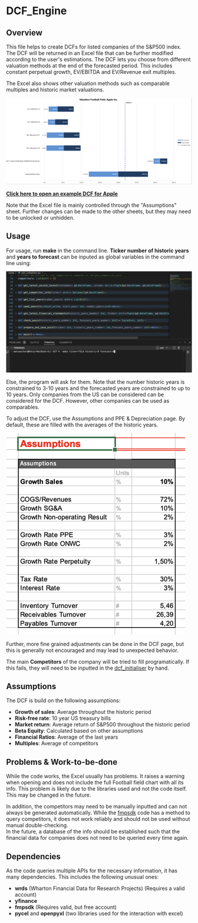 # **DCF_Engine**

## Overview
This file helps to create DCFs for listed companies of the S&P500 index. The DCF will be returned in an Excel file that can be further modified according to the user's estimations. The DCF lets you choose from different valuation methods at the end of the forecasted period. This includes constant perpetual growth, EV/EBITDA and EV/Revenue exit multiples.

The Excel also shows other valuation methods such as comparable multiples and historic market valuations.

![alt text](./additional_files/Apple_DCF.png)

[**Click here to open an example DCF for Apple**](./resources/DCF_template.xltm)

Note that the Excel file is mainly controlled through the "Assumptions" sheet. Further changes can be made to the other sheets, but they may need to be unlocked or unhidden.

## Usage
For usage, run **make** in the command line. **Ticker** **number of historic years** and **years to forecast** can be inputed as global variables in the command line using:

![Alt text](./additional_files/command_line.png)


Else, the program will ask for them. Note that the number historic years is constrained to 3-10 years and the forecasted years are constrained to up to 10 years.
Only companies from the US can be considered can be considered for the DCF. However, other companies can be used as comparables.

To adjust the DCF, use the Assumptions and PPE & Depreciation page. By default, these are filled with the averages of the historic years.

![alt text](./additional_files/assumptions_sheet.png)


Further, more fine grained adjustments can be done in the DCF page, but this is generally not encouraged and may lead to unexpected behavior.

The main **Competitors** of the company will be tried to fill programatically. If this fails, they will need to be inputted in the [dcf_initialiser](/code/dcf_initialiser.py) by hand.

## Assumptions
The DCF is build on the following assumptions:
- **Growth of sales**:  Average throughout the historic period
- **Risk-free rate**:   10 year US treasury bills
- **Market return**:    Average return of S&P500 throughout the historic period
- **Beta Equity**:      Calculated based on other assumptions
- **Financial Ratios**: Average of the last years
- **Multiples**:        Average of competitors

## Problems & Work-to-be-done
While the code works, the Excel usually has problems. It raises a warning when opening and does not include the full Football field chart with all its info. This problem is likely due to the libraries used and not the code itself. This may be changed in the future.
 
In addition, the competitors may need to be manually inputted and can not always be generated automatically. While the [fmpsdk](code/fmpsdk_query/fmpsdk_query.py) code has a method to query competitors, it does not work reliably and should not be used without manual double-checking.  
In the future, a database of the info should be established such that the financial data for companies does not need to be queried every time again.


## Dependencies
As the code queries multiple APIs for the necessary information, it has many dependencies. This includes the following unusual ones:  
- **wrds** (Wharton Financial Data for Research Projects) (Requires a valid account)  
- **yfinance**   
- **fmpsdk** (Requires valid, but free account)
- **pycel** and **openpyxl** (two libraries used for the interaction with excel)
